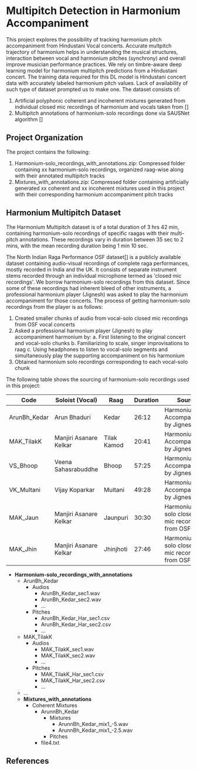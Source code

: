 # Multipitch Detection in Harmonium Accompaniment
This project explores the possibility of tracking harmonium pitch accompaniment from Hindustani Vocal concerts. Accurate multpitch trajectory of harmonium helps in understanding the musical structures, interaction between vocal and harmonium pitches (synchrony) and overall improve musician performance practices. We rely on timbre-aware deep learning model for harmonium multipitch predictions from a Hindustani concert. The training data required for this DL model is Hindustani concert data with accurately labeled harmonium pitch values. Lack of availability of such type of dataset prompted us to make one. The dataset consists of:
1. Artificial polyphonic coherent and incoherent mixtures generated from individual closed mic recordings of harmonium and vocals taken from []
2. Multipitch annotations of harmonium-solo recordings done via SAUSNet algorithm []

## Project Organization
The project contains the following:
1. Harmonium-solo_recordings_with_annotations.zip: Compressed folder containing xx harmonium-solo recordings, organized raag-wise along with their annotated multipitch tracks
2. Mixtures_with_annotations.zip: Compressed folder containing artificially generated xx coherent and xx incoherent mixtures used in this project with their corresponding harmonium accompaniment pitch tracks

## Harmonium Multipitch Dataset
The Harmonium Multipitch dataset is of a total duration of 3 hrs 42 min, containing harmonium-solo recordings of specific raagas with their multi-pitch annotations. These recordings
vary in duration between 35 sec to 2 mins, with the mean recording duration being 1 min 10 sec.

The North Indian Raga Performance OSF dataset[] is a publicly available dataset containing audio-visual recordings of complete raga performances, mostly recorded in India and the UK. It consists of separate instrument stems recorded through an individual microphone termed as 'closed mic recordings'. We borrow harmonium-solo recordings from this dataset. Since some of these recordings had inherent bleed of other instruments, a professional harmonium player (Jignesh) was asked to play the harmonium accompaniment for those concerts. The process of getting harmonium-solo recordings from the player is as follows:
1. Created smaller chunks of audio from vocal-solo closed mic recordings from OSF vocal concerts
2. Asked a professional harmonium player (Jignesh) to play accompaniment harmonium by:
  a. First listening to the original concert and vocal-solo chunks 
  b. Familiarizing to scale, singer improvisations to raag
  c. Using headphones to listen to vocal-solo segments and simultaneously play the supporting accompaniment on his harmonium
3. Obtained harmonium solo recordings corresponding to each vocal-solo chunk

The following table shows the sourcing of harmonium-solo recordings used in this project:

| Code | Soloist (Vocal) | Raag | Duration  | Source | Link to Concert Audio |
| ------------- | ------------- | ------------- | ------------- | ------------- | ------------- |
| ArunBh_Kedar | Arun Bhaduri  | Kedar  | 26:12  | Harmonium Accompaniment by Jignesh  | [ArunBh_Kedar_Steremix.wav](https://osf.io/mauzt) |
| MAK_TilakK | Manjiri Asanare Kelkar  | Tilak Kamod  | 20:41  | Harmonium Accompaniment by Jignesh | [MAK_TilakK_Stereomix.wav](https://osf.io/n5qkc) |
| VS_Bhoop | Veena Sahasrabuddhe  | Bhoop  | 57:25 | Harmonium Accompaniment by Jignesh | [VS_Bhoop_Stereomix.wav](https://osf.io/9ags7) |
| VK_Multani | Vijay Koparkar  | Multani  | 49:28  | Harmonium Accompaniment by Jignesh | [VK_Multani_Stereomix.wav](https://osf.io/k45q2) |
| MAK_Jaun | Manjiri Asanare Kelkar  | Jaunpuri | 30:30 | Harmonium solo closed-mic recording from OSF | [MAK_Jaun_Stereomix.wav](https://osf.io/prjq4) |
| MAK_Jhin | Manjiri Asanare Kelkar  | Jhinjhoti  | 27:46  | Harmonium solo closed-mic recording from OSF  | [MAK_Jhin_Stereomix.wav](https://osf.io/dxv76) |


- **Harmonium-solo_recordings_with_annotations**
  - ArunBh_Kedar
    - Audios
      - ArunBh_Kedar_sec1.wav
      - ArunBh_Kedar_sec2.wav
      - ...
    - Pitches
      - ArunBh_Kedar_Har_sec1.csv
      - ArunBh_Kedar_Har_sec2.csv
      - ...
  - MAK_TilakK
    - Audios
      - MAK_TilakK_sec1.wav
      - MAK_TilakK_sec2.wav
      - ...
    - Pitches
      - MAK_TilakK_Har_sec1.csv
      - MAK_TilakK_Har_sec2.csv
      - ...
  - ...
  - **Mixtures_with_annotations**
    - Coherent Mixtures
      - ArunnBh_Kedar
        - Mixtures
          - ArunnBh_Kedar_mix1_-5.wav
          - ArunnBh_Kedar_mix1_-2.5.wav  
        - Pitches
      - file4.txt
 

## References

